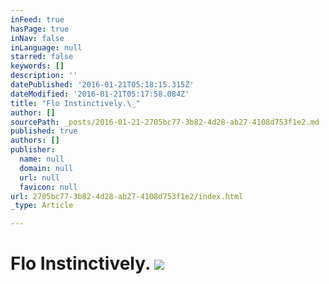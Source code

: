 ```yaml
---
inFeed: true
hasPage: true
inNav: false
inLanguage: null
starred: false
keywords: []
description: ''
datePublished: '2016-01-21T05:18:15.315Z'
dateModified: '2016-01-21T05:17:58.084Z'
title: "Flo Instinctively.\_"
author: []
sourcePath: _posts/2016-01-21-2705bc77-3b82-4d28-ab27-4108d753f1e2.md
published: true
authors: []
publisher:
  name: null
  domain: null
  url: null
  favicon: null
url: 2705bc77-3b82-4d28-ab27-4108d753f1e2/index.html
_type: Article

---
```

# Flo Instinctively. ![](https://the-grid-user-content.s3-us-west-2.amazonaws.com/df55e912-ade8-4a2f-83aa-bbe0715311bd.png)